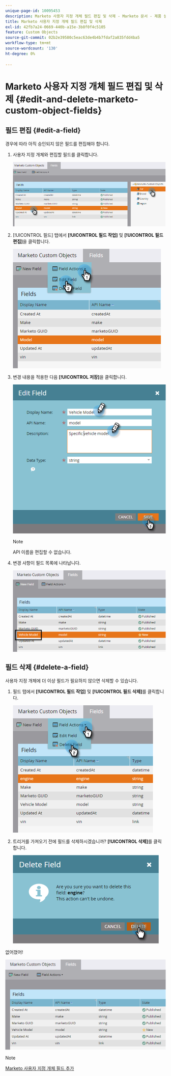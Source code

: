 ```yaml
---
unique-page-id: 10095453
description: Marketo 사용자 지정 개체 필드 편집 및 삭제 - Marketo 문서 - 제품 설명서
title: Marketo 사용자 지정 개체 필드 편집 및 삭제
exl-id: 42fb7a24-0669-440b-a15e-3b8f0f4c5105
feature: Custom Objects
source-git-commit: 02b2e39580c5eac63de4b4b7fdaf2a835fdd4ba5
workflow-type: tm+mt
source-wordcount: '130'
ht-degree: 0%

---
```


# Marketo 사용자 지정 개체 필드 편집 및 삭제 {#edit-and-delete-marketo-custom-object-fields}

## 필드 편집 {#edit-a-field}

경우에 따라 아직 승인되지 않은 필드를 편집해야 합니다.

1. 사용자 지정 개체와 편집할 필드를 클릭합니다.

   ![](assets/edit-and-delete-marketo-custom-object-fields-1.png)

1. [!UICONTROL 필드] 탭에서 **[!UICONTROL 필드 작업]** 및 **[!UICONTROL 필드 편집]**&#x200B;을 클릭합니다.

   ![](assets/edit-and-delete-marketo-custom-object-fields-2.png)

1. 변경 내용을 적용한 다음 **[!UICONTROL 저장]**&#x200B;을 클릭합니다.

   ![](assets/edit-and-delete-marketo-custom-object-fields-3.png)

   >[!NOTE]
   >
   >API 이름을 편집할 수 없습니다.

1. 변경 사항이 필드 목록에 나타납니다.

   ![](assets/edit-and-delete-marketo-custom-object-fields-4.png)

## 필드 삭제 {#delete-a-field}

사용자 지정 개체에 더 이상 필드가 필요하지 않으면 삭제할 수 있습니다.

1. 필드 탭에서 **[!UICONTROL 필드 작업]** 및 **[!UICONTROL 필드 삭제]**&#x200B;를 클릭합니다.

   ![](assets/edit-and-delete-marketo-custom-object-fields-5.png)

1. 트리거를 가져오기 전에 필드를 삭제하시겠습니까? **[!UICONTROL 삭제]**&#x200B;를 클릭합니다.

   ![](assets/edit-and-delete-marketo-custom-object-fields-6.png)

없어졌어!

![](assets/edit-and-delete-marketo-custom-object-fields-7.png)

>[!NOTE]
>
>[Marketo 사용자 지정 개체 필드 추가](/help/marketo/product-docs/administration/marketo-custom-objects/add-marketo-custom-object-fields.md)
